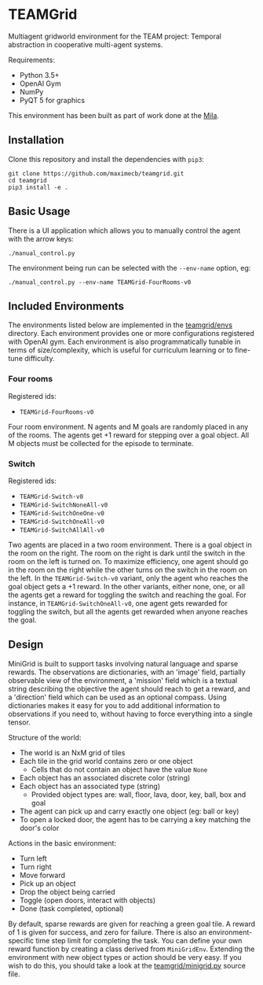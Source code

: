 # TEAMGrid

Multiagent gridworld environment for the TEAM project: Temporal abstraction in cooperative multi-agent systems.

Requirements:
- Python 3.5+
- OpenAI Gym
- NumPy
- PyQT 5 for graphics

This environment has been built as part of work done at the [Mila](https://mila.quebec/en/).

## Installation

Clone this repository and install the dependencies with `pip3`:

```
git clone https://github.com/maximecb/teamgrid.git
cd teamgrid
pip3 install -e .
```

## Basic Usage

There is a UI application which allows you to manually control the agent with the arrow keys:

```
./manual_control.py
```

The environment being run can be selected with the `--env-name` option, eg:

```
./manual_control.py --env-name TEAMGrid-FourRooms-v0
```

## Included Environments

The environments listed below are implemented in the [teamgrid/envs](/teamgrid/envs) directory.
Each environment provides one or more configurations registered with OpenAI gym. Each environment
is also programmatically tunable in terms of size/complexity, which is useful for curriculum learning
or to fine-tune difficulty.

### Four rooms

Registered ids:
- `TEAMGrid-FourRooms-v0`

Four room environment. N agents and M goals are randomly placed in any of the rooms. The agents get +1 reward for stepping over a goal object. All M objects must be collected for the episode to terminate.

### Switch

Registered ids:
- `TEAMGrid-Switch-v0`
- `TEAMGrid-SwitchNoneAll-v0`
- `TEAMGrid-SwitchOneOne-v0`
- `TEAMGrid-SwitchOneAll-v0`
- `TEAMGrid-SwitchAllAll-v0`

Two agents are placed in a two room environment. There is a goal object in the room on the right. The room on the right is dark until the switch in the room on the left is turned on. To maximize efficiency, one agent should go in the room on the right while the other turns on the switch in the room on the left. In the `TEAMGrid-Switch-v0` variant, only the agent who reaches the goal object gets a +1 reward. In the other variants, either none, one, or all the agents get a reward for toggling the switch and reaching the goal. For instance, in `TEAMGrid-SwitchOneAll-v0`, one agent gets rewarded for toggling the switch, but all the agents get rewarded when anyone reaches the goal.

## Design

MiniGrid is built to support tasks involving natural language and sparse rewards.
The observations are dictionaries, with an 'image' field, partially observable
view of the environment, a 'mission' field which is a textual string
describing the objective the agent should reach to get a reward, and a 'direction'
field which can be used as an optional compass. Using dictionaries makes it
easy for you to add additional information to observations
if you need to, without having to force everything into a single tensor.

Structure of the world:
- The world is an NxM grid of tiles
- Each tile in the grid world contains zero or one object
  - Cells that do not contain an object have the value `None`
- Each object has an associated discrete color (string)
- Each object has an associated type (string)
  - Provided object types are: wall, floor, lava, door, key, ball, box and goal
- The agent can pick up and carry exactly one object (eg: ball or key)
- To open a locked door, the agent has to be carrying a key matching the door's color

Actions in the basic environment:
- Turn left
- Turn right
- Move forward
- Pick up an object
- Drop the object being carried
- Toggle (open doors, interact with objects)
- Done (task completed, optional)

By default, sparse rewards are given for reaching a green goal tile. A
reward of 1 is given for success, and zero for failure. There is also an
environment-specific time step limit for completing the task.
You can define your own reward function by creating a class derived
from `MiniGridEnv`. Extending the environment with new object types or action
should be very easy. If you wish to do this, you should take a look at the
[teamgrid/minigrid.py](teamgrid/minigrid.py) source file.
